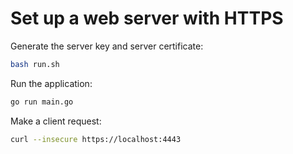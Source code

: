 # Set up a web server with HTTPS

Generate the server key and server certificate:

```bash
bash run.sh
```

Run the application:

```bash
go run main.go
```

Make a client request:

```bash
curl --insecure https://localhost:4443
```
